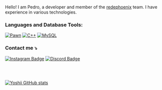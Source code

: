 Hello! I am Pedro, a developer and member of the [redephoenix](https://redephoenixrpg.online) team. I have experience in various technologies.

### Languages and Database Tools: 
[![Pawn](https://img.shields.io/badge/Pawn-dbb284?style=for-the-badge&logo=chessdotcom&logoColor=white)](https://github.com/pawn-lang) [![C++](https://img.shields.io/badge/C++-00599C?style=for-the-badge&logo=cplusplus&logoColor=white)](https://github.com/c++-lang) [![MySQL](https://img.shields.io/badge/MySQL-4479A1?style=for-the-badge&logo=mysql&logoColor=white)](https://www.mysql.com/)

### Contact me ⤵️
[![Instagram Badge](https://img.shields.io/badge/Instagram-%23E4405F.svg?style=for-the-badge&logo=Instagram&logoColor=white)](https://instagram.com/pedrolima.sl) 
[![Discord Badge](https://img.shields.io/badge/Discord-%235865F2.svg?style=for-the-badge&logo=discord&logoColor=white)](https://discord.com/users/686052464398696486) 


<br />
<br />

[![Yoshii GitHub stats](https://github-readme-stats.vercel.app/api?username=yoshiiru&show_icons=true&theme=dark)](https://github.com/yoshiiru)
